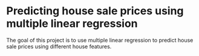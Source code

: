 # Predicting house sale prices using multiple linear regression
The goal of this project is to use multiple linear regression to predict house sale prices using different house features.